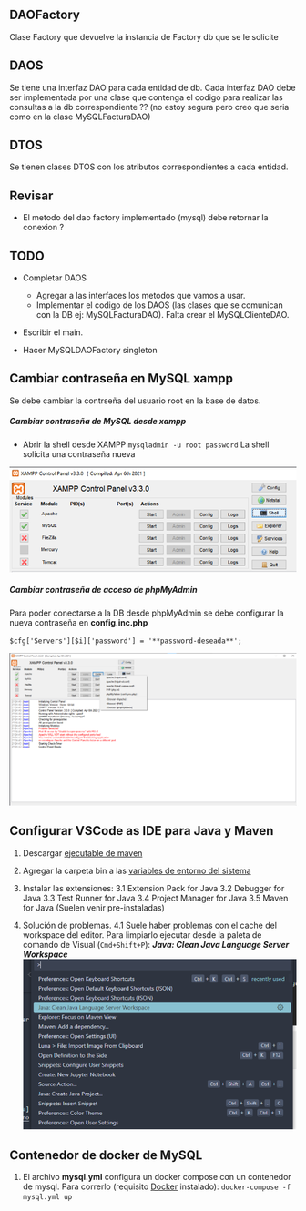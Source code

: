 ## DAOFactory
Clase Factory que devuelve la instancia de Factory db que se le solicite

## DAOS
Se tiene una interfaz DAO para cada entidad de db.
Cada interfaz DAO debe ser implementada por una clase que contenga el codigo para realizar las consultas a la db correspondiente ?? (no estoy segura pero creo que seria como en la clase MySQLFacturaDAO)

## DTOS
Se tienen clases DTOS con los atributos correspondientes a cada entidad.


## Revisar 
* El metodo del dao factory implementado (mysql) debe retornar la conexion ? 

## TODO
* Completar DAOS
  * Agregar a las interfaces los metodos que vamos a usar.
  * Implementar el codigo de los DAOS (las clases que se comunican con la DB ej: MySQLFacturaDAO). Falta crear el MySQLClienteDAO.
* Escribir el main.

* Hacer MySQLDAOFactory singleton


## Cambiar contraseña en MySQL xampp

 Se debe cambiar la contrseña del usuario root en la base de datos.

##### Cambiar contraseña de MySQL desde xampp
 - Abrir la shell desde XAMPP
`mysqladmin -u root password`
  La shell solicita una contraseña nueva

 ![xampp-shell](readme-images/xampp-shell.png)

##### Cambiar contraseña de acceso de phpMyAdmin
 Para poder conectarse a la DB desde phpMyAdmin se debe configurar la nueva contraseña en **config.inc.php**

 `$cfg['Servers'][$i]['password'] = '**password-deseada**';`


![config.inc.php](readme-images/config.inc.php.png)


## Configurar VSCode as IDE para Java y Maven
1. Descargar [ejecutable de maven](https://maven.apache.org/download.cgi)
2. Agregar la carpeta bin a las [variables de entorno del sistema](https://www.google.com/search?q=como+agregar+variables+de+entorno+en+windows&client=firefox-b-d&sca_esv=565424292&sxsrf=AM9HkKnrbZHzMBZhWkS_3x82b72a4Ugmhw%3A1694738724426&ei=JKkDZYbIGZTb1sQPoMySkAw&ved=0ahUKEwiG6p_dsauBAxWUrZUCHSCmBMIQ4dUDCA8&uact=5&oq=como+agregar+variables+de+entorno+en+windows&gs_lp=Egxnd3Mtd2l6LXNlcnAiLGNvbW8gYWdyZWdhciB2YXJpYWJsZXMgZGUgZW50b3JubyBlbiB3aW5kb3dzMgcQIxiKBRgnMgUQABiABDIGEAAYFhgeMgYQABgWGB4yBhAAGBYYHjIGEAAYFhgeMgYQABgWGB5I4wdQpQNY-wVwAXgBkAEAmAGLAaAB-AGqAQMwLjK4AQPIAQD4AQHCAgoQABhHGNYEGLAD4gMEGAAgQYgGAZAGCA&sclient=gws-wiz-serp)
3. Instalar las extensiones:
3.1 Extension Pack for Java
3.2 Debugger for Java
3.3 Test Runner for Java
3.4 Project Manager for Java
3.5 Maven for Java
 (Suelen venir pre-instaladas)

4. Solución de problemas.
4.1 Suele haber problemas con el cache del workspace del editor. Para limpiarlo ejecutar desde la paleta de comando de Visual (`Cmd+Shift+P`): 
  ***Java: Clean Java Language Server Workspace***
  ![Java: Clean Java Language Server Workspace](readme-images/java-clean-language-server-workspace.png)


## Contenedor de docker de MySQL 
1. El archivo **mysql.yml** configura un docker compose con un contenedor de mysql. Para correrlo (requisito [Docker](https://www.docker.com/products/docker-desktop/) instalado): 
`docker-compose -f mysql.yml up`